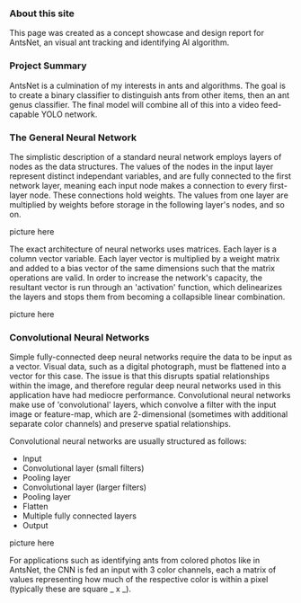 [comment]: hi

### About this site

This page was created as a concept showcase and design report for AntsNet, an visual ant tracking and identifying AI algorithm.

### Project Summary

AntsNet is a culmination of my interests in ants and algorithms. The goal is to create a binary classifier to distinguish ants from other items, then an ant genus classifier. The final model will combine all of this into a video feed-capable YOLO network.

### The General Neural Network

The simplistic description of a standard neural network employs layers of nodes as the data structures. The values of the nodes in the input layer represent distinct independant variables, and are fully connected to the first network layer, meaning each input node makes a connection to every first-layer node. These connections hold weights. The values from one layer are multiplied by weights before storage in the following layer's nodes, and so on.

picture here

The exact architecture of neural networks uses matrices. Each layer is a column vector variable. Each layer vector is multiplied by a weight matrix and added to a bias vector of the same dimensions such that the matrix operations are valid. In order to increase the network's capacity, the resultant vector is run through an 'activation' function, which delinearizes the layers and stops them from becoming a collapsible linear combination.

picture here

### Convolutional Neural Networks

Simple fully-connected deep neural networks require the data to be input as a vector. Visual data, such as a digital photograph, must be flattened into a vector for this case. The issue is that this disrupts spatial relationships within the image, and therefore regular deep neural networks used in this application have had mediocre performance. Convolutional neural networks make use of 'convolutional' layers, which convolve a filter with the input image or feature-map, which are 2-dimensional (sometimes with additional separate color channels) and preserve spatial relationships.

Convolutional neural networks are usually structured as follows:

- Input
- Convolutional layer (small filters)
- Pooling layer
- Convolutional layer (larger filters)
- Pooling layer
- Flatten
- Multiple fully connected layers
- Output

picture here

For applications such as identifying ants from colored photos like in AntsNet, the CNN is fed an input with 3 color channels, each a matrix of values representing how much of the respective color is within a pixel (typically these are square _ x _).

